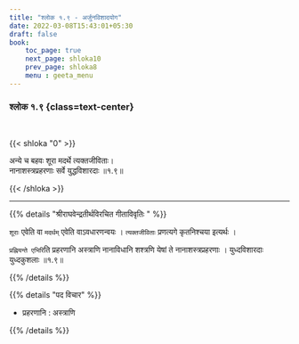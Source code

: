 ```yaml
---
title: "श्लोक १.९ - अर्जुनविशादयोग"
date: 2022-03-08T15:43:01+05:30
draft: false
book:
    toc_page: true
    next_page: shloka10
    prev_page: shloka8
    menu : geeta_menu
---
```




### श्लोक १.९ {class=text-center}

<br/>

{{< shloka  "0"  >}}

अन्ये च बहवः शूरा मदर्थे त्यक्तजीविताः।  
नानाशस्त्रप्रहरणाः सर्वे युद्धविशारदाः  ॥१.९॥

{{< /shloka >}}

---


{{% details "श्रीराघवेन्द्रतीर्थविरचित गीताविवृतिः " %}}

`शूराः` एवेति वा  `मदर्थम्`  एवेति वाऽवधारणन्वयः ।
`त्यक्तजीविताः`  प्रणत्यगे कृतनिश्चया इत्यर्थः ।

`प्रह्नियन्ते एभिरि`ति प्रहरणानि अस्त्राणि नानाविधानि 
शश्त्रणि येषां ते नानाशस्त्रप्रहरणाः  । युध्दविशारदाः 
युध्दकुशलाः ॥१.९॥

{{% /details %}}



{{% details "पद विचार" %}}
 - प्रहरणानि :  अस्त्राणि 


{{% /details %}}
